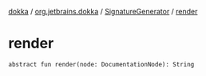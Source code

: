 [dokka](../../index.md) / [org.jetbrains.dokka](../index.md) / [SignatureGenerator](index.md) / [render](render.md)

# render

```
abstract fun render(node: DocumentationNode): String
```
